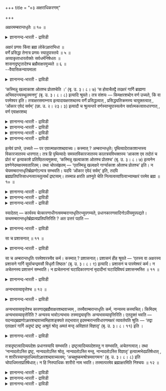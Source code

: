 +++
title = "०३ अक्षराधिकरणम्"

+++

अक्षरमम्बरान्तधृतेः ॥ १० ॥  
<details><summary>ज्ञानानन्द-भारती - द्राविडी</summary>

अक्षरमम्बरान्दत्रुदे: ॥ १० ॥
</details>

अक्षरं प्रणवः किंवा ब्रह्म लोकेऽक्षराभिधा ॥  
वर्णे प्रसिद्धा तेनात्र प्रणवः स्यादुपास्तये ॥ ५ ॥  
अव्याकृताधारतोक्तेः सर्वधर्मनिषेधतः ॥  
शासनाद्द्रष्टृतादेश्च ब्रह्मैवाक्षरमुच्यते ॥ ६ ॥  
--वैयासिकन्यायमाला

<details><summary>ज्ञानानन्द-भारती - द्राविडी</summary>

अक्षरम् ऎऩ्बदु पिरणवमा? अल्लदु पिरह्ममा? उलगत्तिल् अक्षरम् ऎऩ्ऱ पॆयर् वर्णत्तिल् (ऎऴुत्तिल्) पिरसित्तमाय् इरुक्किऱदु। अदऩाल् इङ्गे उबासऩैक्कागच् चॊल्लप्पडुवदु पिरणवम्दाऩ्। अव्यागिरुदत्तिऱ्कुम् आदारमागच् चॊल्लप्पट्टु इरुप्पदालुम्, ऎल्ला तर्मङ्गळुम् मऱुक्कप्पट्टु इरुप्पदालुम्, आळुबवदि ऩालुम्, पार्क्किऱवरुडैय तऩ्मै मुदलियदु सॊल्लप् पट्टु इरुप्पदालुम्, पिरह्मन्दाऩ् अक्षरम् ऎऩ्ऱु सॊल्लप्पडुगिऱदु।
</details>

‘कस्मिन्नु खल्वाकाश ओतश्च प्रोतश्चेति ।’ (बृ. उ. ३। ८। ७) ‘स होवाचैतद्वै तदक्षरं गार्गि ब्राह्मणा अभिवदन्त्यस्थूलमनणु’ (बृ. उ. ३। ८। ८) इत्यादि श्रूयते। तत्र संशयः — किमक्षरशब्देन वर्ण उच्यते, किं वा परमेश्वर इति। तत्राक्षरसमाम्नाय इत्यादावक्षरशब्दस्य वर्णे प्रसिद्धत्वात् , प्रसिद्ध्यतिक्रमस्य चायुक्तत्वात् , ‘ओंकार एवेदं सर्वम्’ (छा. उ. २। २३। ३) इत्यादौ च श्रुत्यन्तरे वर्णस्याप्युपास्यत्वेन सर्वात्मकत्वावधारणात् , वर्ण एवाक्षरशब्द

<details><summary>ज्ञानानन्द-भारती - द्राविडी</summary>

\[जनगर् ओर् यागत्तिल् १००० पसुक्कळुक्कु कॊम्बुगळिल् सुवर्णत्तैक्कट्टि प्रह्मिष्टऩ् इदै ओट्टिच्चॆल्ललाम् ऎऩ्ऱु सॊऩ्ऩार्। ऎल्लोरुम् तयङ्गिऩार्गळ्। याक्ञवल्क्यर् तैर्यमाग तऩ् सिष्यरैप् पार्त्तु इन्दप् पसुक्कळै नम् किरुहत्तिऱ्कु अऴैत्तुच्चॆल् ऎऩ्ऱार्। इदैक्कण्डु पिरामणर्गळ् कोबमडैन्दऩर् अच्वलर् याक्ञ्वल्क्यरिडम् ‘नीर् प्रह् मिष्टरा' ऎऩ्ऱु केट्टार्। प्रह्मिष्टरुक्कु नमस्कारम् सॆय्गिऱोम् ऎऩ्ऱु याक्ञवलक्यर् सॊऩ्ऩार्। वादत्तिल् याक्ञवल्क्यरै तोल्वियडैयच्चॆय्य मुदलिल् अच्वलर् केळ्विगेट्टार्। इदऱ्कु याक्ञवल्क्यर् सरियाऩ पदिल् कूऱिविट्टार्। पिऱगु आर्त्तबागर्, पुज्यु, उषस्तर्, कहोळर्, कार्क्की, उत्तालगर् इवर्गळ् वरिसैयाग केळ्वि केट्टऩर्। ऎल्लारुडैय केळ्विगळुक्कुम् याक्ञवलक्यर् पदिल् कूऱिविट्टार्। कडैसियिल् कार्गि मुडिवाग ऎल्लोरुक्कुम् प्रदिनिदियाग इरण्डु केळ्विगळ् केट्टाळ्। मुदल् केळ्वि: 'इन्द त्वैद पिरबञ्जमॆल्लाम् ऎदिल् 'ओद प्रोदमाग इरुक्किऱदो, अन्द सूत्रात्मा ऎदिल् ओदप्रोदमाग इरुक्किऱदु? ऎऩ्ऱु, आगासत्तिल् (अव्याक्रुदम् मायै) ऎऩ्ऱु याक्ञवल्गयर् पदिल् कूऱिऩार्। कार्गि इन्द आगासम् ऎदिल् ऒऩ्ऱुबट्टिरुक्किऱदु? ऎऩ्ऱु केट्टार्'। 'इदै अक्षरम् ऎऩ्ऱु पिराह्मणर्गळ् सॊल्गिऱार्गळ्। इदु स्तूलमुमल्ल सूक्ष्ममुमल्ल' ऎऩ्ऱु याक्ञवल्क्यर् पदिल् सॊऩ्ऩार्।
</details>

<details><summary>ज्ञानानन्द-भारती - द्राविडी</summary>

इङ्गु कूऱप्पट्ट अक्षरम् पिरणवमा? पिरह्ममा? ऎऩ्ऱु सन्देहम्। उलगिल् वर्णत् तिऱ्कुत्ताऩ् अक्षरम् ऎऩ्ऱु पिरसित्ति उळ्ळदु। आगैयाल् उबासऩैक्काग ‘अक्षरम्' ऎऩ्ऱ सप्तत्ताल् पिरणवम्दाऩ् सॊल्लप्पडुगिऱदु ऎऩ्ऱु पूर्वबक्षम् अव्याक्रुदत्तिऱ्कुम् आदारमाग अक्षरत्तै सॊल्लि यिरुप्पदालुम् अक्षरत्तिल् ऒरु तर्ममुम् इल्लै ऎऩ्ऱु मऱुत्तिरुप्पदालुम्, आणैयिडुवदागच् चॊल्लियिरुप् पदालुम्, अक्षरत्तै त्रष्टावाग (अऱिगिऱवऩाग) सॊल्लियिरुप्पदालुम् इङ्गु कूऱप्पट्ट अक्षरम् सेदऩमाऩ पिरह्मम्दाऩ् ऎऩ्बदु सित्तान्दम्।\]
</details>

<details><summary>ज्ञानानन्द-भारती - द्राविडी</summary>

‘आगासम् ऎदिल् कुऱुक्केयुम् नॆडुक्किलुम् कोर्क्कबट्टिरुक्किऱदु, ऎऩ्ऱु। अवर् सॊऩ्ऩार्-हे कार्क्कि, इदुदाऩ् अक्षरम्, स्तूलमिल्लै सूक्ष्म मिल्लै, ऎऩ्ऱु पिराम्मणर्गळ् सॊल्गिऱार्गळ्' (पिरुहत्। ३-८-७, ८) मुदलियदु सॊल्लप्पडुगिऱदु। अङ्गे अक्षरम् ऎऩ्ऱ सप्तत्तिऩाल् वर्णम् (उच्चरिक्कुम् ऎऴुत्तु) सॊल्लप्पडुगिऱदा अल्लदु परमेसुवरऩा ऎऩ्ऱु सन्देहम्।
</details>

<details><summary>ज्ञानानन्द-भारती - द्राविडी</summary>

पूर्वबक्षम्: अङ्गु ‘अक्षर समाम्नाय:' मुदलिय इडङ्गळिल् अक्षरम् ऎऩ्ऱ सप्तत्तिऱ्कु वर्णत्तिल् पिरसित्ति इरुप्पदालुम्, पिरसित्तियै मीऱुवदु न्यायमिल्लाददिऩालुम्, 'ओम् कारम्दाऩ् इदु ऎल्लाम्' (सान्।२-२३-३) ऎऩ्बदु मुदलिय वेऱु सुरुदियिल् वर्णत्तिऱ्कुम् उबासिक्कप्पडुम् तऩ्मैयिऩाल् ऎल्लामागविरुक्कुम् तऩ्मै कुऱिप्पिट्टिप्पदालुम्, वर्णम् ताऩ् अक्षरम् ऎऩ्ऱ सप्तत्ताल् सॊल्लप् पडुगिऱदु, ऎऩ्ऱु।
</details>

इत्येवं प्राप्ते, उच्यते — पर एवात्माक्षरशब्दवाच्यः। कस्मात् ? अम्बरान्तधृतेः; पृथिव्यादेराकाशान्तस्य विकारजातस्य धारणात्। तत्र हि पृथिव्यादेः समस्तविकारजातस्य कालत्रयविभक्तस्य ‘आकाश एव तदोतं च प्रोतं च’ इत्याकाशे प्रतिष्ठितत्वमुक्त्वा, ‘कस्मिन्नु खल्वाकाश ओतश्च प्रोतश्च’ (बृ. उ. ३। ८। ७) इत्यनेन प्रश्नेनेदमक्षरमवतारितम्। तथा चोपसंहृतम् — ‘एतस्मिन्नु खल्वक्षरे गार्ग्याकाश ओतश्च प्रोतश्च’ इति। न चेयमम्बरान्तधृतिर्ब्रह्मणोऽन्यत्र सम्भवति। यदपि ‘ओंकार एवेदं सर्वम्’ इति, तदपि ब्रह्मप्रतिपत्तिसाधनत्वात्स्तुत्यर्थं द्रष्टव्यम्। तस्मान्न क्षरति अश्नुते चेति नित्यत्वव्यापित्वाभ्यामक्षरं परमेव ब्रह्म ॥ १० ॥

<details><summary>ज्ञानानन्द-भारती - द्राविडी</summary>

सित्तान्दम्: इव्विदम् वरुम्बोदु सॊल्लप् पडुगिऱदु: अक्षरम् ऎऩ्ऱ सप्तत्तिऩाल् सॊल्लप्पडुवदु परमात्मादाऩ् एऩ्? ‘आगासम् मुडिय उळ्ळदै तरिप्पदिऩाल्', पूमि मुदल् आगासम् मुडियवुळ्ळ उण्डागुम् वस्तुक्कळिऩ् समूहत्तैदरिप्पदिऩाल्, अङ्गे मूऩ्ऱु कालङ्गळाल् पिरिक्कप्पट्टुळ्ळ पूमि मुदलाऩ उण्डागुम् ऎल्ला वस्तुक्कळिऩ् कूट्टत्तिऱ्कु ‘अदु आगासत्तिल्दाऩ् कुऱुक्केयुम्, नॆडुक्किलुम् कोर्क्कप्पट्टिरुक्किऱदु' ऎऩ्ऱु आगासत्तिल् निलैत् तिरुक्कुम् तऩ्मैयै सॊल्लिविट्टु ‘आगासम् ऎदिल् कुऱुक्केयुम्, नॆडुक्किलुम् कोर्क्कप्पट्टिरुक्किऱदु?' ऎऩ्ऱ इन्द केळ्वियिऩाल् इन्द अक्षरम् तॊडङ्गप्पट्टिरुक्किऱदु। अप्पडिये 'हेगार्क्कि, इन्द अक्षरत्तिल्दाऩ् आगासम् कुऱुक्केयुम्, नॆडुक्किलुम् कोर्क्कप्पट्टिरुक्किऱदु' ऎऩ्ऱु मुडिक्कप्पट्टुमिरुक्किऱदु। इन्द आगासम् मुडियवुळ्ळदै ताङ्गुवदुम्, पिरह्मत् तैत् तविर वेऱु ऎङ्गेयुम् सम्बविक्कादु।
</details>

<details><summary>ज्ञानानन्द-भारती - द्राविडी</summary>

‘ओम् कारम्दाऩ् इदु ऎल्लाम्' ऎऩ्बदु ऎदुवो, अदुवुम् पिरह्मत्तै अऱिवदऱ्कु सादऩमायिरुप्पदाल् स्तुदिप्पदऱ्काग ऎऩ्ऱु तॆरिन्दु कॊळ्ळ वेण्डुम्।
</details>

<details><summary>ज्ञानानन्द-भारती - द्राविडी</summary>

आगैयाल् 'क्षरिप्पदिल्लै (नासमडैव तिल्लै)' ऎऩ्ऱुम् 'अच्नुदे (वियाबिक्किऱदु)' ऎऩ्ऱुम् एऱ्पडुगिऱ नित्यत्तऩ्मै वियाबिक्कुम् तऩ्मै इवैगळाल् अक्षरम् ऎऩ्बदु परबिरुह्मम् ताऩ्।
</details>

स्यादेतत् — कार्यस्य चेत्कारणाधीनत्वमम्बरान्तधृतिरभ्युपगम्यते, प्रधानकारणवादिनोऽपीयमुपपद्यते। कथमम्बरान्तधृतेर्ब्रह्मत्वप्रतिपत्तिरिति ? अत उत्तरं पठति —

<details><summary>ज्ञानानन्द-भारती - द्राविडी</summary>

कार्यम् (उण्डागिऱ वस्तु) कारणत्तिऱ्कु अदीऩमॆऩ्ऱ मुऱैयिल् आगासम् मुदलाऩदिऩ् ताङ्गुदल् ऒप्पुक्कॊळ्ळप्पडुमेयाऩाल्, पिरदाऩत्तै कारणमाग सॊल्गिऱवरुक्कुम् इदु पॊरुन्दुमे? आगासम् मुदलियदै ताङ्गुवदाल् पिरह्मत्तऩ्मै ऎप्पडि अऱियप्पडुगिऱदु? ऎऩ्बदऱ्कु पदिल् सॊल्गिऱार्।
</details>

सा च प्रशासनात् ॥ ११ ॥  
<details><summary>ज्ञानानन्द-भारती - द्राविडी</summary>

सा स प्रसासनात् ॥ ११ ॥
</details>

सा च अम्बरान्तधृतिः परमेश्वरस्यैव कर्म। कस्मात् ? प्रशासनात्। प्रशासनं हीह श्रूयते — ‘एतस्य वा अक्षरस्य प्रशासने गार्गि सूर्याचन्द्रमसौ विधृतौ तिष्ठतः’ (बृ. उ. ३। ८। ९) इत्यादि। प्रशासनं च पारमेश्वरं कर्म। न अचेतनस्य प्रशासनं सम्भवति। न ह्यचेतनानां घटादिकारणानां मृदादीनां घटादिविषयं प्रशासनमस्ति ॥ ११ ॥

<details><summary>ज्ञानानन्द-भारती - द्राविडी</summary>

अदुवो, आगासम् मुदलियदै ताङ्गुवदो, परमेसुवरऩुडैयवे सॆयल्। एऩ्? नऩ्गु सासऩम् सॆय्वदाल् 'हे कार्क्कि, इन्द अक्षरत्तिऩुडैयवे आळुगैयिल् सूर्यऩुम् सन्दिरऩुम् ताङ्गप् पट्टवर्गळाग (निलैबॆऱ्ऱवर्गळाग) इरुक्किऱार्गळ्' ऎऩ्बदु मुदलाऩ नऩ्गु सासऩम् सॆय्वदु अल्लवा इङ्गे सॊल्लप्पट्टिरुक्किऱदु? नऩ्गु सासऩम् सॆय्वदो परमेसुवरऩुडैय सॆयल्; असेदऩ मायिरुप्पदऱ्कु सासऩम् सम्बविक्कादु। कुडम् मुदलियवैगळुक्कुक् कारणमायुळ्ळ मण् मुदलाऩ असेदऩङ्गळुक्कु कुडम् मुदलिय विषयमाग सासऩम् किडैयादल्लवा?
</details>

अन्यभावव्यावृत्तेश्च ॥ १२ ॥  
<details><summary>ज्ञानानन्द-भारती - द्राविडी</summary>

अन्यबावव्याव्रुत्तेच्च ॥ १२ ॥
</details>

अन्यभावव्यावृत्तेश्च कारणाद्ब्रह्मैवाक्षरशब्दवाच्यम् , तस्यैवाम्बरान्तधृतिः कर्म, नान्यस्य कस्यचित्। किमिदम् अन्यभावव्यावृत्तेरिति ? अन्यस्य भावोऽन्यभावः तस्माद्व्यावृत्तिः अन्यभावव्यावृत्तिरिति। एतदुक्तं भवति — यदन्यद्ब्रह्मणोऽक्षरशब्दवाच्यमिहाशङ्क्यते तद्भावात् इदमम्बरान्तविधारणमक्षरं व्यावर्तयति श्रुतिः — ‘तद्वा एतदक्षरं गार्गि अदृष्टं द्रष्टृ अश्रुतं श्रोतृ अमतं मन्तृ अविज्ञातं विज्ञातृ’ (बृ. उ. ३। ८। ११) इति ।

<details><summary>ज्ञानानन्द-भारती - द्राविडी</summary>

'वेऱु वस्तुविऩ् तऩ्मैयिलिरुन्दु विलक्कि यिरुप्पदु' ऎऩ्ऱ कारणत्तिऩालुम् अक्षरम् ऎऩ्ऱ सप्तत्तिऩाल् सॊल्लप्पडुवदु पिरह्मम्दाऩ्। आगासम् मुडिय उळ्ळदै ताङ्गुवदाऩ सॆय्गै अवरुडैयदु ताऩ्, वेऱु ऎदऩुडैयदुम् इल्लै। ‘अऩ्यबावव् याव्रुत्ति' ऎऩ्बदु ऎऩ्ऩ? वेऱु वस्तुविऩ् तऩ्मै 'अऩ्यबावम्’ अदिलिरुन्दु विलक्कुदल् 'अऩ्यबा वव्याव्रुत्ति’ इदु सॊल्लप्पट्टदाग आगिऱदु। पिरह्मत्तैक् काट्टिलुम् वेऱाऩ ऎदु अक्षरसप्तत्तिऩ् पॊरुळाग इङ्गु सङ्गिक्कप्पडुगिऱदो अदऩ् तऩ्मैयिलिरुन्दु अम्बरम् मुडिय उळ्ळदैत् ताङ्गुम् अक्षरत्तै सुरुदि विलक्कुगिऱदु। 'हे कार्क्कि, अन्द इन्द अक्षरम्, पार्क्कप्पडाददु पार्प्पदु, केट्कप्पडाददु केट्पदु, निऩैक्कप्पडाददु निऩैप्पदु, अऱियप्पडाददु अऱिवदु' (पिरुहत् ३-८-११) ऎऩ्ऱु
</details>

तत्रादृष्टत्वादिव्यपदेशः प्रधानस्यापि सम्भवति। द्रष्टृत्वादिव्यपदेशस्तु न सम्भवति, अचेतनत्वात्। तथा ‘नान्यदतोऽस्ति द्रष्टृ, नान्यदतोऽस्ति श्रोतृ, नान्यदतोऽस्ति मन्तृ, नान्यदतोऽस्ति विज्ञातृ’ इत्यात्मभेदप्रतिषेधात् , न शारीरस्याप्युपाधिमतोऽक्षरशब्दवाच्यत्वम्; ‘अचक्षुष्कमश्रोत्रमवागमनः’ (बृ. उ. ३। ८। ८) इति चोपाधिमत्ताप्रतिषेधात्। न हि निरुपाधिकः शारीरो नाम भवति। तस्मात्परमेव ब्रह्माक्षरमिति निश्चयः ॥ १२ ॥

<details><summary>ज्ञानानन्द-भारती - द्राविडी</summary>

अङ्गु पार्क्कप्पडादत्तऩ्मै मुदलियदै कुऱिप्पिट्टिरुप्पदु पिरदाऩत्तिऱ्कुम् सम्बविक्कुम्। आऩाल् पार्क्कुम् तऩ्मै मुदलियदै कुऱिप्पिडुवदु सम्बविक्कादु, असेदऩमाय् इरुप्पदाल्।
</details>

<details><summary>ज्ञानानन्द-भारती - द्राविडी</summary>

अप्पडिये ‘इदऱ्कु वेऱागप् पार्क्किऱदु किडैयादु, इदऱ्कु वेऱाग केट्किऱदु किडैयादु। इदऱ्कु वेऱाग निऩैक्किऱदु किडैयादु, इदऱ्कुवेऱाग अऱिगिऱदु किडैयादु' ऎऩ्ऱु आत्माविल् वेऱ्ऱुमैयै मऱुत्तिरुप्पदाल्, उबादियुडऩ् कूडिय सारीरऩुक्कुम् क्षरम् ऎऩ्ऱ सप्तत्तिऩाल् सॊल्लप्पडुम् तऩ्मै किडैयादु। ‘कण् इल्लाददु, कादु इल्लाददु, वाक्कु इल्लाददु, मऩस् इल्लाददु' (पिरुहत् ३-८-८) ऎऩ्ऱुम् (पिरुह्मत्तिऱ्कु) उबादियुडऩिरुक्कुम् तऩ्मै मऱुक्कप्पट्टिरुप्पदिऩाल्, उबादियऱ् ऱवऩो सारीरऩाग इरुक्क मुडियादल्लवा?
</details>

<details><summary>ज्ञानानन्द-भारती - द्राविडी</summary>

आगैयाल् परप्पिरह्मम्दाऩ् अक्षरम् ऎऩ्ऱु तीर्माऩम्।
</details>

